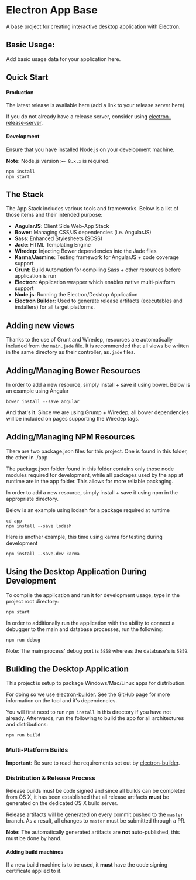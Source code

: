 # Electron App Base
A base project for creating interactive desktop application with [Electron](https://electron.atom.io/).

## Basic Usage:
Add basic usage data for your application here.

## Quick Start
#### Production
The latest release is available here (add a link to your release server here).

If you do not already have a release server, consider using [electron-release-server](https://github.com/ArekSredzki/electron-release-server).

#### Development

Ensure that you have installed Node.js on your development machine.

**Note:** Node.js version `>= 8.x.x` is required.

```shell
npm install
npm start
```

## The Stack
The App Stack includes various tools and frameworks. Below is a list of those items and their intended purpose:
- **AngularJS**: Client Side Web-App Stack
- **Bower**: Managing CSS/JS dependencies (i.e. AngularJS)
- **Sass**: Enhanced Stylesheets (SCSS)
- **Jade**: HTML Templating Engine
- **Wiredep**: Injecting Bower dependencies into the Jade files
- **Karma/Jasmine**: Testing framework for AngularJS + code coverage support
- **Grunt**: Build Automation for compiling Sass + other resources before application is run
- **Electron**: Application wrapper which enables native multi-platform support
- **Node.js**: Running the Electron/Desktop Application
- **Electron Builder**: Used to generate release artifacts (executables and installers) for all target platforms.

## Adding new views
Thanks to the use of Grunt and Wiredep, resources are automatically included from the `main.jade` file. It is recommended that all views be written in the same directory as their controller, as`.jade` files.

## Adding/Managing Bower Resources
In order to add a new resource, simply install + save it using bower. Below is an example using Angular

```shell
bower install --save angular
```

And that's it. Since we are using Grump + Wiredep, all bower dependencies will be included on pages supporting the Wiredep tags.

## Adding/Managing NPM Resources
There are two package.json files for this project. One is found in this folder, the other in ./app

The package.json folder found in this folder contains only those node modules required for development, while all packages used by the app at runtime are in the app folder. This allows for more reliable packaging.

In order to add a new resource, simply install + save it using npm in the appropriate directory.

Below is an example using lodash for a package required at runtime

```shell
cd app
npm install --save lodash
```

Here is another example, this time using karma for testing during development

```shell
npm install --save-dev karma
```

## Using the Desktop Application During Development
To compile the application and run it for development usage, type in the project root directory:

```shell
npm start
```

In order to additionally run the application with the ability to connect a debugger to the main and database processes, run the following:

```shell
npm run debug
```

Note: The main process' debug port is `5858` whereas the database's is `5859`.


## Building the Desktop Application
This project is setup to package Windows/Mac/Linux apps for distribution.

For doing so we use [electron-builder](https://www.npmjs.com/package/electron-builder). See the GitHub page for more information on the tool and it's dependencies.

You will first need to run `npm install` in this directory if you have not already. Afterwards, run the following to build the app for all architectures and distributions:

```shell
npm run build
```

### Multi-Platform Builds
**Important:** Be sure to read the requirements set out by [electron-builder](https://www.electron.build/multi-platform-build).

### Distribution & Release Process
Release builds must be code signed and since all builds can be completed from OS X, it has been established that all release artifacts **must** be generated on the dedicated OS X build server.

Release artifacts will be generated on every commit pushed to the `master` branch. As a result, all changes to `master` must be submitted through a PR.

**Note:** The automatically generated artifacts are **not** auto-published, this must be done by hand.

#### Adding build machines
If a new build machine is to be used, it **must** have the code signing certificate applied to it.
